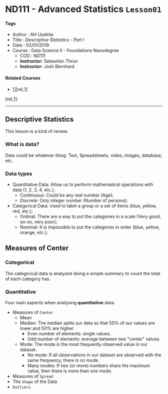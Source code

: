 # ND111 - Advanced Statistics `Lesson01`

#### Tags
* Author : AH Uyekita
* Title  :  _Descriptive Statistics - Part I_
* Date   : 02/01/2019
* Course : Data Science II - Foundations Nanodegree
    * COD    : ND111
    * **Instructor:** Sebastian Thrun
    * **Instructor:** Josh Bernhard

#### Related Courses

* [][rel_1]

[rel_1]:

********************************************************************************

## Descriptive Statistics

This lesson is a kind of review.

### What is data?

Data could be whatever thing: Text, Spreadsheets, video, images, database, etc.

### Data types

* Quantitative Data: Allow us to perform mathematical operations with data (1, 2, 3, 4, etc.);
    * Continuous: Could be any real number (Age);
    * Discrete: Only integer number (Number of persons);
* Categorical Data: Used to label a group or a set of items (blue, yellow, red, etc.);
    * Ordinal: There are a way to put the categories in a scale (Very good, so-so, very poor);
    * Nominal: It is impossible to put the categories in order (blue, yellow, orange, etc.);

## Measures of Center

### Categorical

The categorical data is analyzed doing a simple summary to count the total of each category has.

### Quantitative

Four main aspects when analysing **quantitative** data:

* Measures of `Center`
    * Mean
    * Median: The median splits our data so that 50% of our values are lower and 50% are higher.
        * Even number of elements: single values.
        * Odd number of elements: average between two "center" values.
    * Mode: The mode is the most frequently observed value in our dataset.
        * No mode: If all observations in our dataset are observed with the same frequency, there is no mode.
        * Many modes: If two (or more) numbers share the maximum value, then there is more than one mode.
* Measures of `Spread`
* The `Shape` of the Data
* `Outliers`
